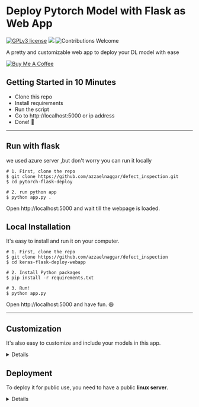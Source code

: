# Deploy Pytorch Model with Flask as Web App 

[![GPLv3 license](https://img.shields.io/badge/License-GPLv3-blue.svg)](http://perso.crans.org/besson/LICENSE.html)
[![](https://img.shields.io/badge/python-3.5%2B-green.svg)]()
![Contributions Welcome](https://img.shields.io/badge/contributions-welcome-brightgreen.svg?style=flat)

A pretty and customizable web app to deploy your DL model with ease

<a href="https://www.buymeacoffee.com/fing" target="_blank"><img src="https://www.buymeacoffee.com/assets/img/custom_images/yellow_img.png" alt="Buy Me A Coffee"></a>

## Getting Started in 10 Minutes

- Clone this repo 
- Install requirements
- Run the script
- Go to http://localhost:5000  or ip address
- Done! :tada:


------------------

## Run with flask 

we used azure server ,but don't worry you can run it locally

```shell
# 1. First, clone the repo
$ git clone https://github.com/azzaelnaggar/defect_inspection.git
$ cd pytorch-flask-deploy

# 2. run python app
$ python app.py .

```
Open http://localhost:5000 and wait till the webpage is loaded.

## Local Installation

It's easy to install and run it on your computer.

```shell
# 1. First, clone the repo
$ git clone https://github.com/azzaelnaggar/defect_inspection
$ cd keras-flask-deploy-webapp

# 2. Install Python packages
$ pip install -r requirements.txt

# 3. Run!
$ python app.py
```
Open http://localhost:5000 and have fun. :smiley:

------------------

## Customization

It's also easy to customize and include your models in this app.

<details>
 <summary>Details</summary>

### Use your own model

Place your trained `.pt` file saved by `model.save()` under models directory.

Check the [commented code](https://github.com/azzaelnaggar/defect_inspection) in app.py.

### Use other pre-trained model

Check [this section](https://github.com/azzaelnaggar/defect_inspection) in app.py.

### UI Modification

Modify files in `templates` and `static` directory.

`index.html` for the UI and `main.js` for all the behaviors.

</details>


## Deployment

To deploy it for public use, you need to have a public **linux server**.

<details>
 <summary>Details</summary>
  
### Run the app

Run the script and hide it in background with `tmux` or `screen`.
```
$ python app.py
```

You can also use gunicorn instead of gevent
```
$ gunicorn -b 127.0.0.1:5000 app:app
```

More deployment options, check [here](https://flask.palletsprojects.com/en/1.1.x/deploying/wsgi-standalone/)

